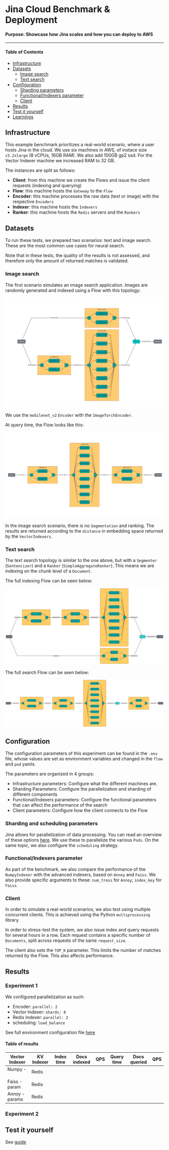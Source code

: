 # Jina Cloud Benchmark & Deployment

[comment]: <> (TODO how do we sell this?)

#### Purpose: Showcase how Jina scales and how you can deploy to AWS

---

#### Table of Contents

  * [Infrastructure](#infrastructure)
  * [Datasets](#datasets)
    + [Image search](#image-search)
    + [Text search](#text-search)
  * [Configuration](#configuration)
    + [Sharding parameters](#sharding-parameters)
    + [Functional/Indexers parameter](#functional-indexers-parameter)
    + [Client](#client)
  * [Results](#results)
  * [Test it yourself](#test-it-yourself)
  * [Learnings](#learnings)

## Infrastructure

This example benchmark prioritizes a real-world scenario, where a user hosts Jina in the cloud. We use six machines in AWS, of instace size `c5.2xlarge` (8 vCPUs, 16GB RAM). We also add 100GB gp2 ssd. For the Vector Indexer machine we increased RAM to 32 GB.

The instances are split as follows:

- **Client**: from this machine we create the Flows and issue the client requests (indexing and querying)
- **Flow**: this machine hosts the `Gateway` to the `Flow`
- **Encoder**: this machine processes the raw data (text or image) with the respective `Encoders`
- **Indexer**: this machine hosts the `Indexers`
- **Ranker**: this machine hosts the `Redis` servers and the `Rankers`

## Datasets

To run these tests, we prepared two scenarios: text and image search. These are the most common use cases for neural search. 

Note that in these tests, the quality of the results is not assessed, and therefore only the amount of returned matches is validated.

### Image search

The first scenario simulates an image search application. Images are randomly generated and indexed using a Flow with this topology:

![Image Index Flow](image_index_flow.png)

We use the `mobilenet_v2` `Encoder` with the `ImageTorchEncoder`.

At query time, the Flow looks like this:

![Image Query Flow](image_query_flow.png)

In the image search scenario, there is no `Segmentation` and ranking. The results are returned according to the `distance` in embedding space returned by the `VectorIndexers`. 

### Text search

The text search topology is similar to the one above, but with a `Segmenter` (`Sentencizer`) and a `Ranker` (`SimpleAggregateRanker`). This means we are indexing on the chunk level of a `Document`. 

The full indexing Flow can be seen below:

![Text Index Flow](text_index_flow.png)

The full search Flow can be seen below:

![Text Query Flow](text_query_flow.png)

## Configuration

The configuration parameters of this experiment can be found in the `.env` file, whose values are set as environment variables and changed in the `flow` and `pod` yamls.

The parameters are organized in 4 groups:

- Infrastructure parameters: Configure what the different machines are.
- Sharding Parameters: Configure the parallelization and sharding of different components
- Functional/Indexers parameters: Configure the functional parameters that can affect the performance of the search
- Client parameters: Configure how the client connects to the Flow

### Sharding and scheduling parameters

Jina allows for parallelization of data processing. You can read an overview of these options [here](https://docs.jina.ai/chapters/parallel/index.html). We use these to parallelize the various `Pods`. On the same topic, we also configure the `scheduling` strategy.

### Functional/Indexers parameter

As part of the benchmark, we also compare the performance of the `NumpyIndexer` with the advanced indexers, based on `Annoy` and `Faiss`. We also provide specific arguments to these: `num_tress` for `Annoy`; `index_key` for `Faiss`.

### Client  

In order to simulate a real-world scenarios, we also test using multiple concurrent clients. This is achieved using the Python `multiprocessing` library.

In order to stress-test the system, we also issue index and query requests for several hours in a row. Each request contains a specific number of `Documents`, split across requests of the same `request_size`.

The client also sets the `TOP_K` parameter. This limits the number of matches returned by the Flow. This also affects performance.

## Results

### Experiment 1

We configured parallelization as such:

- Encoder: `parallel: 2`
- Vector Indexer: `shards: 8`
- Redis Indexer: `parallel: 2`
- scheduling: `load_balance`

See full environment configuration file [here](./env_1)

#### Table of results

[comment]: <> (BEGIN TABLE)

<table>
<thead>
  <tr>
    <th>Vector Indexer</th>
    <th>KV Indexer</th>
    <th>Index time</th>
    <th>Docs indexed</th>
    <th>QPS</th>
    <th>Query time</th>
    <th>Docs queried</th>
    <th>QPS</th>
  </tr>
</thead>
<tbody>
  <tr>
    <td>Numpy -&nbsp;&nbsp;</td>
    <td>Redis</td>
    <td></td>
    <td></td>
    <td></td>
    <td></td>
    <td></td>
    <td></td>
  </tr>
  <tr>
    <td>Faiss - param</td>
    <td>Redis</td>
    <td></td>
    <td></td>
    <td></td>
    <td></td>
    <td></td>
    <td></td>
  </tr>
  <tr>
    <td>Annoy - params</td>
    <td>Redis</td>
    <td></td>
    <td></td>
    <td></td>
    <td></td>
    <td></td>
    <td></td>
  </tr>
</tbody>
</table>

[comment]: <> (END TABLE)

### Experiment 2

[comment]: <> (TODO with BinaryPb)


## Test it yourself

See [guide](./instructions.md)

[comment]: <> (TODO add learnings?)

[comment]: <> (## Learnings)

[comment]: <> (- encoder sharding issue)

[comment]: <> (- )